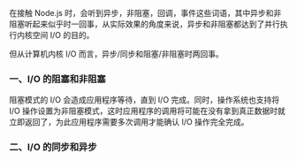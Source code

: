 
在接触 Node.js 时，会听到异步，非阻塞，回调，事件这些词语，其中异步和非阻塞听起来似乎时一回事，从实际效果的角度来说，异步和非阻塞都达到了并行执行内核空间 I/O 的目的。

但从计算机内核 I/O 而言，异步/同步和阻塞/非阻塞时两回事。

### 一、I/O 的阻塞和非阻塞

阻塞模式的 I/O 会造成应用程序等待，直到 I/O 完成。同时，操作系统也支持将 I/O 操作设置为非阻塞模式，这时应用程序的调用将可能在没有拿到真正数据时就立即返回了，为此应用程序需要多次调用才能确认 I/O 操作完全完成。

### 二、I/O 的同步和异步

